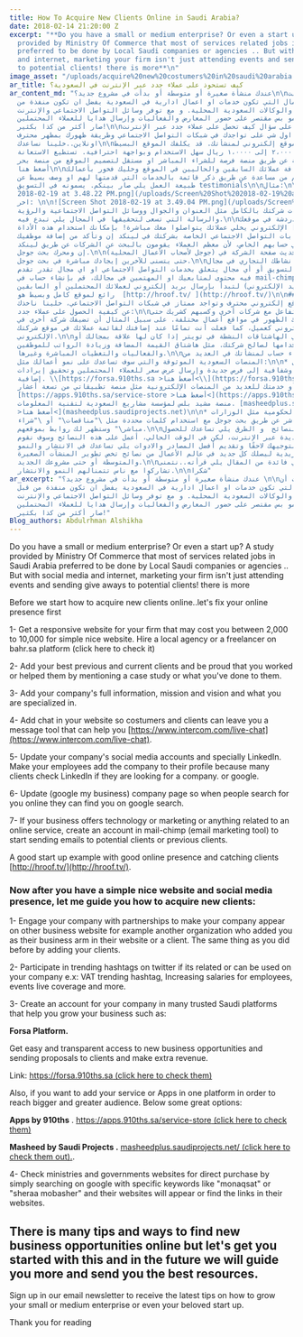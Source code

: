 ```yaml
---
title: How To Acquire New Clients Online in Saudi Arabia?
date: 2018-02-14 21:20:00 Z
excerpt: "**Do you have a small or medium enterprise? Or even a start up? A study
  provided by Ministry Of Commerce that most of services related jobs in Saudi Arabia
  preferred to be done by Local Saudi companies or agencies .. But with social media
  and internet, marketing your firm isn't just attending events and sending give aways
  to potential clients! there is more**\n"
image_asset: "/uploads/acquire%20new%20costumers%20in%20saudi%20arabia.png"
ar_title: كيف تستحوذ على عملاء جدد عبر الإنترنت في السعودية؟
ar_content_md: "عندك منشأة صغيرة أو متوسطة أو بدأت في مشروع جديد؟\n\nالدراسات تثبت
  أن معظم الاعمال التي تكون خدمات او اعمال ادارية في السعودية يفضل ان تكون منفذة من
  قبل الشركات والوكالات السعودية المحلية. و مع توفر وسائل التواصل الاجتماعي والإنترنت،
  التسويق مو بس مقتصر على حضور المعارض والفعاليات وإرسال هدايا للعملاء المحتملين.
  صار أكثر من كذا بكثير!\n\nقبل لا نجاوب على سؤال كيف تحصل على عملاء جدد عبر الإنترنت،
  لازم أن نركز اول شي على تواجدك في شبكات التواصل الاجتماعي وطريقة ظهورك بمظهر محترف
  اونلاين..خلينا نساعدك\n\n١. قم بإنشاء موقع إلكتروني لمنشأتك. قد يكلفك الموقع البسيط
  السهل ما بين ٢،٠٠٠ إلى ١،٠٠٠٠ ريال سهل الاستخدام وبواجهة احترافية. تستطيع الاستعانة
  بشركة محلية عن طريق منصة فرصة للشراء المباشر او مستقل لتصميم الموقع من منصة بحر
  أضغط هنا\n\n٢. قم بإضافة عملائك السابقين والحاليين في الموقع وخليك فخور بأعمالك
  معهم قدمت لهم من مساعدة عن طريق ذكر قائمة بالخدمات التي قدمتها لهم او وصف بسيط عن
  طبيعة العمل يلي صار بينكم. يسمونه في التسويق testimonials\n\nمثال:\n\n![Screen Shot
  2018-02-19 at 3.48.22 PM.png](/uploads/Screen%20Shot%202018-02-19%20at%203.48.22%20PM.png)\n\nمثال
  اخر: \n\n![Screen Shot 2018-02-19 at 3.49.04 PM.png](/uploads/Screen%20Shot%202018-02-19%20at%203.49.04%20PM.png)\n\n٣.
  اضف معلومات شركتك بالكامل مثل العنوان والجوال ووسائل التواصل الاجتماعية والرؤية
  والرسالة التي تسعى لتحقيقها في المجال يلي تبدع فيه.\n\n٤. قم بإضافة دردشة في موقعك
  الإلكتروني يخلي عملائك يتواصلوا معك مباشرة! بإمكانك استخدام هذه الأداة [https://www.intercom.com/live-chat](https://www.intercom.com/live-chat)\n\n٥.
  قم بتحديث حسابات التواصل الاجتماعي الخاصة بشركتك في لينكد إن وتأكد من إضافة موظفيك
  لأسم الشركة في حسابهم الخاص، لأن معظم العملاء يقومون بالبحث عن الشركات عن طريق لينكد
  إن ومحرك بحث جوجل.\n\n٦. لا تنسى تحديث صفحة الشركة في (جوجل لأصحاب الأعمال المحلية)
  حتى يتسنى للآخرين إيجادك مباشرة في بحث جوجل.\n\n٧. إذا كان نشاطك التجاري في مجال
  التقنية والتسويق أو أي مجال يتعلق بخدمات التواصل الاجتماعي او اي مجال تقدر تقدم
  فيه محتوى لمتابعيك او المهتمين في مجالك، قم بإنشاء حساب في mail-chimp (أداة تسويقية
  عن طريق البريد الإلكتروني) لتبدأ بإرسال بريد إلكتروني لعملائك المحتملين أو السابقين.\n\nمثال
  رائع لموقع كامل وبسيط هو  [http://hroof.tv/ ](http://hroof.tv/)\n\n## الآن وبعد
  حصولك على موقع إلكتروني محترف وتواجد ممتاز في شبكات التواصل الاجتماعي، خلينا ناخذك
  عن كيفية الحصول على عملاء جدد:\n\n١. قم بالتفاعل مع شركات أخرى وكسبهم كشريك حتى
  يتسنى لشركتك الظهور في مواقع أعمال مختلفة. على سبيل المثال أن تضيفك شركة أخرى في
  موقعهم الإلكتروني كعميل، كما فعلت أنت تمامًا عند إضافتك لقائمة عملائك في موقع شركتك
  الإلكتروني.\n\n٢. شارك في الهاشتاقات النشطة في تويتر إذا كان لها علاقة بمجالك أو
  إذا تمكَّنت من استخدامها لصالح شركتك. مثل هاشتاق القيمة المضافة وزيادة الرواتب للموظفين
  والفعاليات والتغطيات المباشرة وغيرها.\n\n٣. قم بإنشاء حساب لمنشأتك في العديد من
  المنصات السعودية الموثوقة والتي سوف تساعدك على نمو أعمالك مثل:\n\n* منصة فرصة: للوصول
  بكل سهولة وشفافية إلى فرص جديدة وإرسال عرض سعر للعملاء المحتملين وتحقيق إيرادات
  إضافية. \\[https://forsa.910ths.sa >أضغط هنا<\\](https://forsa.910ths.sa >أضغط هنا<)\n\n\n*
  اضف تطبيقك أو خدمتك للعديد من المنصات الإلكترونية مثل منصة تطبيقاتي من تسعة أعشار.
  [https://apps.910ths.sa/service-store >أضغط هنا<](https://apps.910ths.sa/service-store)\n\n*
  منصة مشيد بلس لمؤسسة مشاريع السعودية لتقنية المعلومات. [masheedplus.saudiprojects.net/
  >أضغط هنا<](masheedplus.saudiprojects.net)\n\n* قم بتصفح المواقع الحكومية مثل الوزارات
  للشراء المباشر عن طريق بحث جوجل مع استخدام كلمات محددة مثل \"مناقصات\" أو \"شراء
  مباشر\" وستظهر لك روابط بموقعهم.\n\nفي كثير من النصائح  و الطرق يلي تساعدك للحصول
  على فرص عمل جديدة عبر الإنترنت، لكن في الوقت الحالي، أعمل على هذه النصائح وسوف نقوم
  بتوجيهك لاحقًا وتقديم أفضل المصادر والادوات يلي تساعدك في الانتشار والنمو.\n\nاشترك
  في نشرتنا البريدية ليصلك كل جديد في عالم الأعمال من نصائح تخص تطوير المنشآت الصغيرة
  والمتوسطة أو حتى مشروعك الجديد.\n\nاذا تشوف في فائدة من المقال يلي قرأته..نتمنى
  تشاركوا مع ناس تتمنالهم النمو والانتشار.\n\nشكرا"
ar_excerpt: "عندك منشأة صغيرة أو متوسطة أو بدأت في مشروع جديد؟ \n\nالدراسات تثبت أن
  معظم الاعمال التي تكون خدمات او اعمال ادارية في السعودية يفضل ان تكون منفذة من قبل
  الشركات والوكالات السعودية المحلية. و مع توفر وسائل التواصل الاجتماعي والإنترنت،
  التسويق مو بس مقتصر على حضور المعارض والفعاليات وإرسال هدايا للعملاء المحتملين.
  صار أكثر من كذا بكثير!"
Blog_authors: Abdulrhman Alshikha
---
```


Do you have a small or medium enterprise? Or even a start up? A study provided by Ministry Of Commerce that most of services related jobs in Saudi Arabia preferred to be done by Local Saudi companies or agencies .. But with social media and internet, marketing your firm isn't just attending events and sending give aways to potential clients! there is more

Before we start how to acquire new clients online..let's fix your online presence first

1- Get a responsive website for your firm that may cost you between 2,000 to 10,000 for simple nice website. Hire a local agency or a freelancer on bahr.sa platform (click here to check it)

2- Add your best previous and current clients and be proud that you worked or helped them by mentioning a case study or what you've done to them.

3- Add your company's full information, mission and vision and what you are specialized in.

4- Add chat in your website so costumers and clients can leave you a message tool that can help you [https://www.intercom.com/live-chat](https://www.intercom.com/live-chat).

5- Update your company's social media accounts and specially LinkedIn. Make your employees add the company to their profile because many clients check LinkedIn if they are looking for a company. or google.

6- Update (google my business) company page so when people search for you online they can find you on google search.

7- If your business offers technology or marketing or anything related to an online service, create an account in mail-chimp (email marketing tool) to start sending emails to potential clients or previous clients.

A good start up example with good online presence and catching clients [http://hroof.tv/](http://hroof.tv/).

### Now after you have a simple nice website and social media presence, let me guide you how to acquire new clients:

1- Engage your company with partnerships to make your company appear on other business website for example another organization who added you as their business arm in their website or a client. The same thing as you did before by adding your clients.

2- Participate in trending hashtags on twitter if its related or can be used on your company e.x: VAT trending hashtag, Increasing salaries for employees, events live coverage and more.

3- Create an account for your company in many trusted Saudi platforms that help you grow your business such as:

**Forsa Platform.**

Get easy and transparent access to new business opportunities and
sending proposals to clients and make extra revenue.

Link:  [https://forsa.910ths.sa   (click here to check them)](https://forsa.910ths.sa/)

Also, if you want to add your service or Apps in one platform in order to reach bigger and greater audience.  Below some great options:

**Apps by 910ths** .
[https://apps.910ths.sa/service-store (click here to check them)](https://apps.910ths.sa/service-store)

**Masheed by Saudi Projects .**
[masheedplus.saudiprojects.net/ (click here to check them out).](masheedplus.saudiprojects.net/).

4- Check ministries and governments websites for direct purchase  by simply searching on google with specific keywords like "monaqsat" or "sheraa mobasher" and their websites will appear or find the links in their websites.

## There is many tips and ways to find new business opportunities online but let's get you started with this and in the future we will guide you more and send you the best resources.

Sign up in our email newsletter to receive the latest tips on how to grow your small or medium enterprise or even your beloved start up.

Thank you for reading